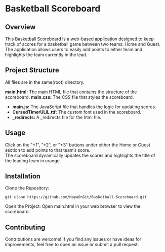 #  Basketball Scoreboard
## Overview

This Basketball Scoreboard is a web-based application designed to keep track of scores for a basketball game between two teams: Home and Guest. The application allows users to easily add points to either team and highlights the team currently in the lead.

## Project Structure
All files are in the same(root) directory.

**main.html:** The main HTML file that contains the structure of the scoreboard.
**main.css:** The CSS file that styles the scoreboard.
- **main.js:** The JavaScript file that handles the logic for updating scores.
- **CursedTimerULiL.ttf:** The custom font used in the scoreboard.
- **_redirects:** A _redirects file for the html file.

## Usage

Click on the "+1", "+2", or "+3" buttons under either the Home or Guest section to add points to that team’s score.</br>
The scoreboard dynamically updates the scores and highlights the title of the leading team in orange.

## Installation

Clone the Repository:
```
git clone https://github.com/HayaOnGit/Basketball-Scoreboard.git
```

Open the Project:
Open main.html in your web browser to view the scoreboard.

## Contributing

Contributions are welcome! If you find any issues or have ideas for improvements, feel free to open an issue or submit a pull request.
